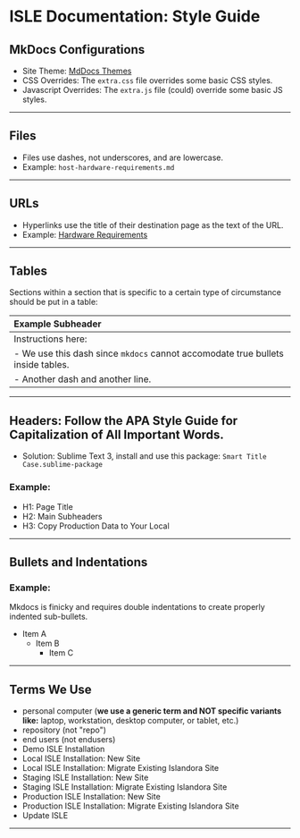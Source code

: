 # ISLE Documentation: Style Guide

## MkDocs Configurations
- Site Theme: [MdDocs Themes](https://www.mkdocs.org/user-guide/styling-your-docs/#built-in-themes)
- CSS Overrides: The `extra.css` file overrides some basic CSS styles.
- Javascript Overrides: The `extra.js` file (could) override some basic JS styles.

---

## Files
- Files use dashes, not underscores, and are lowercase.
- Example: `host-hardware-requirements.md`

---

## URLs
- Hyperlinks use the title of their destination page as the text of the URL.
- Example: [Hardware Requirements](../install/host-hardware-requirements.md)

---

## Tables
Sections within a section that is specific to a certain type of circumstance should be put in a table:

| Example Subheader |
| :-------------      |
| Instructions here: |
| - We use this dash since `mkdocs` cannot accomodate true bullets inside tables. |
| - Another dash and another line. |

---

## Headers: Follow the APA Style Guide for Capitalization of All Important Words.
- Solution: Sublime Text 3, install and use this package: `Smart Title Case.sublime-package`

### **Example:**
- H1: Page Title
- H2: Main Subheaders
- H3: Copy Production Data to Your Local

---

## Bullets and Indentations
### **Example:**
Mkdocs is finicky and requires double indentations to create properly indented sub-bullets.

* Item A
    * Item B
    	* Item C

---

## Terms We Use
- personal computer (**we use a generic term and NOT specific variants like:** laptop, workstation, desktop computer, or tablet, etc.)
- repository (not "repo")
- end users (not endusers)
- Demo ISLE Installation
- Local ISLE Installation: New Site
- Local ISLE Installation: Migrate Existing Islandora Site
- Staging ISLE Installation: New Site
- Staging ISLE Installation: Migrate Existing Islandora Site
- Production ISLE Installation: New Site
- Production ISLE Installation: Migrate Existing Islandora Site
- Update ISLE

---
